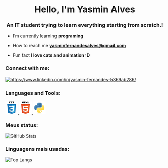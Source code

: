 <h1 align="center">Hello, I'm Yasmin Alves</h1>
<h3 align="center">An IT student trying to learn everything starting from scratch.!</h3>

-  I’m currently learning **programing**

- How to reach me **yasminfernandesalves@gmail.com**

- Fun fact **I love cats and animation :D**

<h3 align="left">Connect with me:</h3>
<p align="left">
<a href="https://linkedin.com/in/https://www.linkedin.com/in/yasmin-fernandes-5369ab286/" target="blank"><img align="center" src="https://raw.githubusercontent.com/rahuldkjain/github-profile-readme-generator/master/src/images/icons/Social/linked-in-alt.svg" alt="https://www.linkedin.com/in/yasmin-fernandes-5369ab286/" height="30" width="40" /></a>
</p>

<h3 align="left">Languages and Tools:</h3>
<p align="left"> <a href="https://www.w3schools.com/css/" target="_blank" rel="noreferrer"> <img src="https://raw.githubusercontent.com/devicons/devicon/master/icons/css3/css3-original-wordmark.svg" alt="css3" width="40" height="40"/> </a> <a href="https://www.w3.org/html/" target="_blank" rel="noreferrer"> <img src="https://raw.githubusercontent.com/devicons/devicon/master/icons/html5/html5-original-wordmark.svg" alt="html5" width="40" height="40"/> </a> <a href="https://www.python.org" target="_blank" rel="noreferrer"> <img src="https://raw.githubusercontent.com/devicons/devicon/master/icons/python/python-original.svg" alt="python" width="40" height="40"/> </a> </p>

<h3 align="left">Meus status:</h3>
<p align="left">

![GitHub Stats](https://github-readme-stats.vercel.app/api?username=yasminfernandesalves&theme=transparent&bg_color=000&border_color=30A3DC&show_icons=true&icon_color=30A3DC&title_color=E94D5F&text_color=FFF)

<h3 align="left">Linguagens mais usadas:</h3>
<p align="left">

![Top Langs](https://github-readme-stats-git-masterrstaa-rickstaa.vercel.app/api/top-langs/?username=yasminfernandesalves&layout=compact&bg_color=000&border_color=30A3DC&title_color=E94D5F&text_color=FFF)

<!---
yasminfernandesalves/yasminfernandesalves is a ✨ special ✨ repository because its `README.md` (this file) appears on your GitHub profile.
You can click the Preview link to take a look at your changes.
--->
